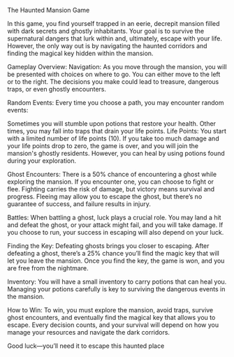 The Haunted Mansion Game

In this game, you find yourself trapped in an eerie, decrepit mansion filled with dark secrets and ghostly inhabitants. Your goal is to survive the supernatural dangers that lurk within and, ultimately, escape with your life. However, the only way out is by navigating the haunted corridors and finding the magical key hidden within the mansion.

Gameplay Overview:
Navigation: As you move through the mansion, you will be presented with choices on where to go. You can either move to the left or to the right. The decisions you make could lead to treasure, dangerous traps, or even ghostly encounters.

Random Events: Every time you choose a path, you may encounter random events:

Sometimes you will stumble upon potions that restore your health.
Other times, you may fall into traps that drain your life points.
Life Points: You start with a limited number of life points (10). If you take too much damage and your life points drop to zero, the game is over, and you will join the mansion's ghostly residents. However, you can heal by using potions found during your exploration.

Ghost Encounters: There is a 50% chance of encountering a ghost while exploring the mansion. If you encounter one, you can choose to fight or flee. Fighting carries the risk of damage, but victory means survival and progress. Fleeing may allow you to escape the ghost, but there’s no guarantee of success, and failure results in injury.

Battles: When battling a ghost, luck plays a crucial role. You may land a hit and defeat the ghost, or your attack might fail, and you will take damage. If you choose to run, your success in escaping will also depend on your luck.

Finding the Key: Defeating ghosts brings you closer to escaping. After defeating a ghost, there’s a 25% chance you’ll find the magic key that will let you leave the mansion. Once you find the key, the game is won, and you are free from the nightmare.

Inventory: You will have a small inventory to carry potions that can heal you. Managing your potions carefully is key to surviving the dangerous events in the mansion.

How to Win:
To win, you must explore the mansion, avoid traps, survive ghost encounters, and eventually find the magical key that allows you to escape. Every decision counts, and your survival will depend on how you manage your resources and navigate the dark corridors.

Good luck—you’ll need it to escape this haunted place
